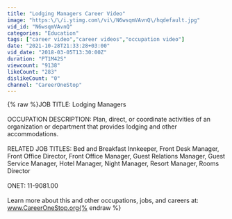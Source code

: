 ```yaml
---
title: "Lodging Managers Career Video"
image: "https:\/\/i.ytimg.com\/vi\/N6wsqmVAvnQ\/hqdefault.jpg"
vid_id: "N6wsqmVAvnQ"
categories: "Education"
tags: ["career video","career videos","occupation video"]
date: "2021-10-28T21:33:28+03:00"
vid_date: "2018-03-05T13:30:00Z"
duration: "PT1M42S"
viewcount: "9138"
likeCount: "283"
dislikeCount: "0"
channel: "CareerOneStop"
---
```

{% raw %}JOB TITLE: Lodging Managers<br /><br />OCCUPATION DESCRIPTION: Plan, direct, or coordinate activities of an organization or department that provides lodging and other accommodations.<br /><br />RELATED JOB TITLES: Bed and Breakfast Innkeeper, Front Desk Manager, Front Office Director, Front Office Manager, Guest Relations Manager, Guest Service Manager, Hotel Manager, Night Manager, Resort Manager, Rooms Director<br /><br />ONET: 11-9081.00 <br /><br />Learn more about this and other occupations, jobs, and careers at:<br />www.CareerOneStop.org{% endraw %}
